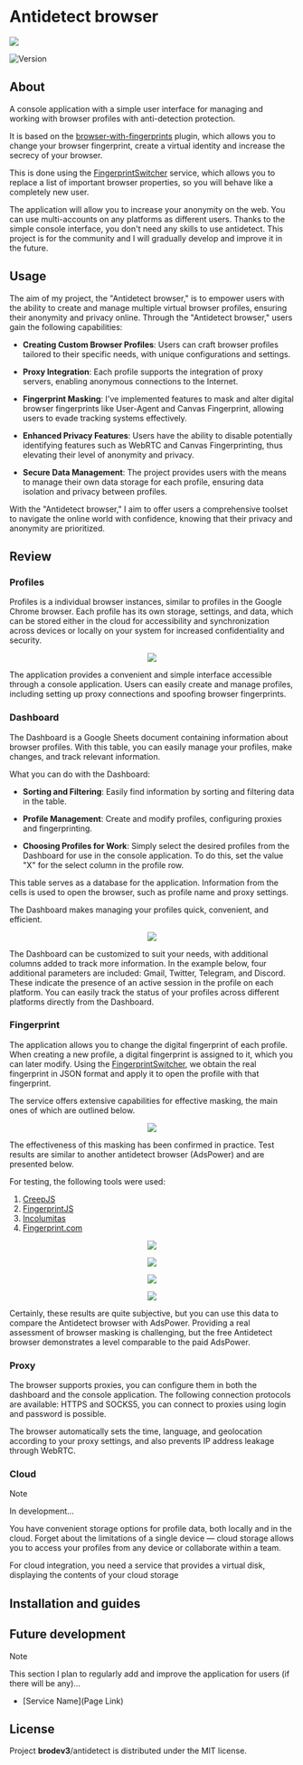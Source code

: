 # Antidetect browser
<p>
      <img src="https://i.ibb.co/3sHQCSp/av.jpg" >
</p>

<p >
   <img src="https://img.shields.io/badge/build-v_1.1-brightgreen?label=Version" alt="Version">
</p>





## About

A console application with a simple user interface for managing and working with browser profiles with anti-detection protection. 

It is based on the [browser-with-fingerprints](https://github.com/CheshireCaat/browser-with-fingerprints) plugin, which allows you to change your browser fingerprint, create a virtual identity and increase the secrecy of your browser. 

This is done using the [FingerprintSwitcher](https://fingerprints.bablosoft.com/) service, which allows you to replace a list of important browser properties, so you will behave like a completely new user.

The application will allow you to increase your anonymity on the web. You can use multi-accounts on any platforms as different users. Thanks to the simple console interface, you don't need any skills to use antidetect. This project is for the community and I will gradually develop and improve it in the future. 

## Usage

The aim of my project, the "Antidetect browser," is to empower users with the ability to create and manage multiple virtual browser profiles, ensuring their anonymity and privacy online. Through the "Antidetect browser," users gain the following capabilities:

- **Creating Custom Browser Profiles**: Users can craft browser profiles tailored to their specific needs, with unique configurations and settings.
- **Proxy Integration**: Each profile supports the integration of proxy servers, enabling anonymous connections to the Internet.

- **Fingerprint Masking**: I've implemented features to mask and alter digital browser fingerprints like User-Agent and Canvas Fingerprint, allowing users to evade tracking systems effectively.

- **Enhanced Privacy Features**: Users have the ability to disable potentially identifying features such as WebRTC and Canvas Fingerprinting, thus elevating their level of anonymity and privacy.

- **Secure Data Management**: The project provides users with the means to manage their own data storage for each profile, ensuring data isolation and privacy between profiles.

With the "Antidetect browser," I aim to offer users a comprehensive toolset to navigate the online world with confidence, knowing that their privacy and anonymity are prioritized.

## Review

### Profiles
Profiles is a individual browser instances, similar to profiles in the Google Chrome browser. Each profile has its own storage, settings, and data, which can be stored either in the cloud for accessibility and synchronization across devices or locally on your system for increased confidentiality and security.
<p align="center">
      <img src="https://i.ibb.co/SNbBrNz/1.gif" >
</p>
The application provides a convenient and simple interface accessible through a console application. Users can easily create and manage profiles, including setting up proxy connections and spoofing browser fingerprints.

### Dashboard

The Dashboard is a Google Sheets document containing information about browser profiles. With this table, you can easily manage your profiles, make changes, and track relevant information.

What you can do with the Dashboard:

- **Sorting and Filtering**: Easily find information by sorting and filtering data in the table.

- **Profile Management**: Create and modify profiles, configuring proxies and fingerprinting.

- **Choosing Profiles for Work**: Simply select the desired profiles from the Dashboard for use in the console application. To do this, set the value "X" for the select column in the profile row.

This table serves as a database for the application. Information from the cells is used to open the browser, such as profile name and proxy settings.

The Dashboard makes managing your profiles quick, convenient, and efficient.

<p align="center">
      <img src="https://i.ibb.co/wYQ9jD5/image-2024-02-21-05-23-39.png" >
</p>

The Dashboard can be customized to suit your needs, with additional columns added to track more information. In the example below, four additional parameters are included: Gmail, Twitter, Telegram, and Discord. These indicate the presence of an active session in the profile on each platform. You can easily track the status of your profiles across different platforms directly from the Dashboard.


### Fingerprint

The application allows you to change the digital fingerprint of each profile. When creating a new profile, a digital fingerprint is assigned to it, which you can later modify. Using the [FingerprintSwitcher](https://fingerprints.bablosoft.com/#home), we obtain the real fingerprint in JSON format and apply it to open the profile with that fingerprint.

The service offers extensive capabilities for effective masking, the main ones of which are outlined below.
<p align="center">
      <img src="https://i.ibb.co/d67mf4W/2.png" >
</p>
The effectiveness of this masking has been confirmed in practice. Test results are similar to another antidetect browser (AdsPower) and are presented below.



For testing, the following tools were used:
1. [CreepJS](https://abrahamjuliot.github.io/creepjs/)
2. [FingerprintJS](https://fingerprintjs.github.io/fingerprintjs/)
3. [Incolumitas](https://bot.incolumitas.com/)
4. [Fingerprint.com](https://fingerprint.com/products/bot-detection/)

<p align="center">
      <img src="https://i.ibb.co/r785yxp/creepsjs.png" >
</p>
<p align="center">
      <img src="https://i.ibb.co/VYH6BP3/fingerprintjs.png" >
</p>
<p align="center">
      <img src="https://i.ibb.co/zS4C6b4/Behavioral.png" >
</p>
<p align="center">
      <img src="https://i.ibb.co/J5Xdzds/fingerprint-com.png" >
</p>

Certainly, these results are quite subjective, but you can use this data to compare the Antidetect browser with AdsPower. Providing a real assessment of browser masking is challenging, but the free Antidetect browser demonstrates a level comparable to the paid AdsPower.

### Proxy

The browser supports proxies, you can configure them in both the dashboard and the console application. The following connection protocols are available: HTTPS and SOCKS5, you can connect to proxies using login and password is possible. 

The browser automatically sets the time, language, and geolocation according to your proxy settings, and also prevents IP address leakage through WebRTC.
### Cloud
> [!NOTE]
> In development...
>
> 
You have convenient storage options for profile data, both locally and in the cloud. Forget about the limitations of a single device — cloud storage allows you to access your profiles from any device or collaborate within a team. 

For cloud integration, you need a service that provides a virtual disk, displaying the contents of your cloud storage

## Installation and guides


## Future development

> [!NOTE]
> This section I plan to regularly add and improve the application for users (if there will be any)...
> 


- [Service Name](Page Link)

## License

Project **brodev3**/antidetect is distributed under the MIT license.
